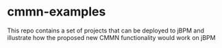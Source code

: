 # cmmn-examples
This repo contains a set of projects that can be deployed to jBPM and illustrate how the proposed new CMMN functionality would work on jBPM
